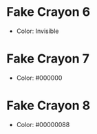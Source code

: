 # Fake Crayon 6 <node type="Crayon" />

- Color: Invisible

# Fake Crayon 7 <node type="Crayon" />

- Color: #000000

# Fake Crayon 8 <node type="Crayon" />

- Color: #00000088